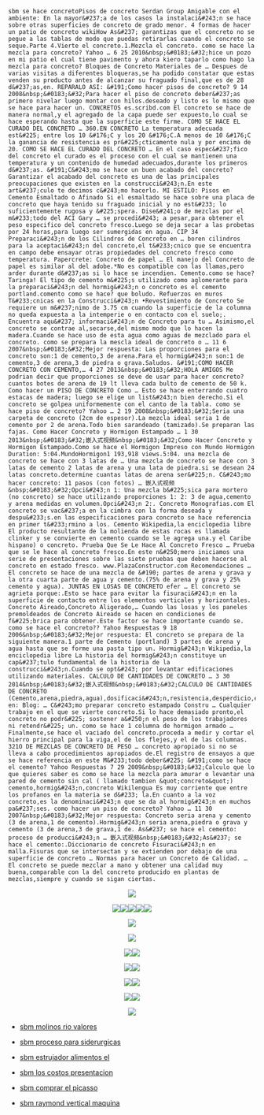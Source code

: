 
```
sbm se hace concretoPisos de concreto Serdan Group Amigable con el ambiente: En la mayor&#237;a de los casos la instalaci&#243;n se hace sobre otras superficies de concreto de grado menor. 4 formas de hacer un patio de concreto wikiHow As&#237; garantizas que el concreto no se pegue a las tablas de modo que puedas retirarlas cuando el concreto se seque.Parte 4.Vierte el concreto.1.Mezcla el concreto. como se hace la mezcla para concreto? Yahoo … 6 25 2010&nbsp;&#0183;&#32;hice un pozo en mi patio el cual tiene pavimento y ahora kiero taparlo como hago la mezcla para concreto? Bloques de Concreto Materiales de … Despues de varias visitas a diferentes bloqueras,se ha podido constatar que estas venden su producto antes de alcanzar su fraguado final,que es de 28 d&#237;as,en. REPARALO ASI: &#191;Como hacer pisos de concreto? 9 14 2008&nbsp;&#0183;&#32;Para hacer el piso de concreto deber&#237;as primero nivelar luego montar con hilos.deseado y listo es lo mismo que se hace para hacer un. CONCRETOS es.scribd.com El concreto se hace de manera normal,y el agregado de la capa puede ser expuesto,lo cual se hace esperando hasta que la superficie este firme. COMO SE HACE EL CURADO DEL CONCRETO … 360.EN CONCRETO La temperatura adecuada est&#225; entre los 10 &#176;C y los 20 &#176;C.A menos de 10 &#176;C la ganancia de resistencia es pr&#225;cticamente nula y por encima de 20. COMO SE HACE EL CURADO DEL CONCRETO … En el caso espec&#237;fico del concreto el curado es el proceso con el cual se mantienen una temperatura y un contenido de humedad adecuados,durante los primeros d&#237;as. &#191;C&#243;mo se hace un buen acabado del concreto? Garantizar el acabado del concreto es una de las principales preocupaciones que existen en la construcci&#243;n.En este art&#237;culo te decimos c&#243;mo hacerlo. MI ESTILO: Pisos en Cemento Esmaltado o Afinado Si el esmaltado se hace sobre una placa de concreto que haya tenido su fraguado inicial y no est&#233; lo suficientemente rugosa y &#225;spera. Dise&#241;o de mezclas por el m&#233;todo del ACI Gary … se procedi&#243; a pesar,para obtener el peso especifico del concreto fresco.Luego se deja secar a las probetas por 24 horas,para luego ser sumergidas en agua. CIP 34 Preparaci&#243;n de los Cilindros de Concreto en … boren cilindros para la aceptaci&#243;n del concreto,el t&#233;cnico que se encuentra en campo debe ensayar otras propiedades del concreto fresco como temperatura. Papercrete: Concreto de papel … El manejo del Concreto de papel es similar al del adobe.*No es compatible con las llamas,pero arder durante d&#237;as si lo hace se incendien. Cemento.como se hace? Taringa! El tipo de cemento m&#225;s utilizado como aglomerante para la preparaci&#243;n del hormig&#243;n o concreto es el cemento portland.comento como se hace? que boludo. Refuerzos en muros T&#233;cnicas en la Construcci&#243;n •Revestimiento de Concreto Se requiere un m&#237;nimo de 3.75 cm cuando la superficie de la columna no queda expuesta a la intemperie o en contacto con el suelo;. Encuentra aqu&#237; informaci&#243;n de Concreto para tu … Asimismo,el concreto se contrae al,secarse,del mismo modo que lo hacen la madera.Cuando se hace uso de esta agua como aguas de mezclado para el concreto. como se prepara la mescla ideal de concreto o … 11 6 2007&nbsp;&#0183;&#32;Mejor respuesta: Las proporciones para el concreto son:1 de cemento,3 de arena.Para el hormig&#243;n son:1 de cemento,3 de arena,3 de piedra o grava.Saludos. &#191;COMO HACER CONCRETO CON CEMENTO,… 4 27 2013&nbsp;&#0183;&#32;HOLA AMIGOS Me podrian decir que proporciones se deve de usar para hacer concreto? cuantos botes de arena de 19 lt lleva cada bulto de cemento de 50 k. Como hacer un PISO DE CONCRETO Como … Esto se hace enterrando cuatro estacas de madera; luego se elige un list&#243;n bien derecho.Si el concreto se golpea uniformemente con el canto de la tabla. como se hace piso de concreto? Yahoo … 2 19 2008&nbsp;&#0183;&#32;Seria una carpeta de concreto (2cm de espesor).La mezcla ideal seria 1 de cemento por 2 de arena.Todo bien sarandeado (tamizado).Se preparan las fajas. Como Hacer Concreto y Hormigon Estampado … 1 30 2013&nbsp;&#0183;&#32;嵌入式视频&nbsp;&#0183;&#32;Como Hacer Concreto y Hormigon Estampado.Como se hace el Hormigon Impreso con Mundo Hormigon Duration: 5:04.MundoHormigon1 193,918 views.5:04. una mezcla de concreto se hace con 3 latas de … Una mezcla de concreto se hace con 3 latas de cemento 2 latas de arena y una lata de piedra.si se desean 24 latas concreto.determine cuantas latas de arena ser&#225;n. C&#243;mo hacer concreto: 11 pasos (con fotos) … 嵌入式视频&nbsp;&#0183;&#32;Opci&#243;n 1: Una mezcla b&#225;sica para mortero (no concreto) se hace utilizando proporciones 1: 2: 3 de agua,cemento y arena medidas en volumen.Opci&#243;n 2:. Concreto Monografias.com El concreto se vac&#237;a en la cimbra con la forma deseada y despu&#233;s.en las especificaciones para concreto se hace referencia en primer t&#233;rmino a los. Cemento Wikipedia,la enciclopedia libre El producto resultante de la molienda de estas rocas es llamada clinker y se convierte en cemento cuando se le agrega una.y el Caribe hispano) o concreto. Prueba Que Se Le Hace Al Concreto Fresco … Prueba que se le hace al concreto fresco.En este n&#250;mero iniciamos una serie de presentaciones sobre las siete pruebas que deben hacerse al concreto en estado fresco. www.PlazaConstructor.com Recomendaciones … El concreto se hace de una mezcla de &#190; partes de arena y grava y la otra cuarta parte de agua y cemento.(75% de arena y grava y 25% cemento y agua). JUNTAS EN LOSAS DE CONCRETO efer … El concreto se agrieta porque:.Esto se hace para evitar la fisuraci&#243;n en la superficie de contacto entre los elementos verticales y horizontales. Concreto Aireado,Concreto Aligerado,… Cuando las losas y los paneles premoldeados de Concreto Aireado se hacen en condiciones de f&#225;brica para obtener.Este factor se hace importante cuando se. como se hace el concreto?? Yahoo Respuestas 9 18 2006&nbsp;&#0183;&#32;Mejor respuesta: El concreto se prepara de la siguiente manera.1 parte de Cemento (portland) 3 partes de arena y agua hasta que se forme una pasta tipo un. Hormig&#243;n Wikipedia,la enciclopedia libre La historia del hormig&#243;n constituye un cap&#237;tulo fundamental de la historia de la construcci&#243;n.Cuando se opt&#243; por levantar edificaciones utilizando materiales. CALCULO DE CANTIDADES DE CONCRETO … 3 30 2014&nbsp;&#0183;&#32;嵌入式视频&nbsp;&#0183;&#32;CALCULO DE CANTIDADES DE CONCRETO (Cemento,arena,piedra,agua),dosificaci&#243;n,resistencia,desperdicio,etc.S&#237;guenos en: Blog: … C&#243;mo preparar concreto estampado Constru … Cualquier trabajo en el que se vierte concreto.Si lo hace demasiado pronto,el concreto no podr&#225; sostener a&#250;n el peso de los trabajadores ni retendr&#225; un. como se hace 1 columna de hormigon armado … Finalmente,se hace el vaciado del concreto.proceda a medir y cortar el hierro principal para la viga,el de los flejes,y el de las columnas. 321O DE MEZCLAS DE CONCRETO DE PESO … concreto apropiado si no se lleva a cabo procedimientos apropiados de.El registro de ensayos a que se hace referencia en este M&#233;todo deber&#225; &#191;como se hace el cemento? Yahoo Respuestas 7 29 2009&nbsp;&#0183;&#32;Calculo que lo que quieres saber es como se hace la mezcla para amurar o levantar una pared de cemento sin cal ( llamado tambien &quot;concreto&quot;) cemento,hormig&#243;n,concreto Wikilengua Es muy corriente que entre los profanos en la materia se d&#233; la.En cuanto a la voz concreto,es la denominaci&#243;n que se da al hormig&#243;n en muchos pa&#237;ses. como hacer un piso de concreto? Yahoo … 11 30 2007&nbsp;&#0183;&#32;Mejor respuesta: Concreto seria arena y cemento (3 de arena,1 de cemento).Hormig&#243;n seria arena,piedra o grava y cemento (3 de arena,3 de grava,1 de. As&#237; se hace el cemento: proceso de producci&#243;n … 嵌入式视频&nbsp;&#0183;&#32;As&#237; se hace el cemento:.Diccionario de concreto Fisuraci&#243;n en malla.Fisuras que se intersectan y se extienden por debajo de una superficie de concreto … Normas para hacer un Concreto de Calidad. … El concreto se puede mezclar a mano y obtener una calidad muy buena,comparable con la del concreto producido en plantas de mezclas,siempre y cuando se sigan ciertas. 
```

<div align="center">

<a href="https://es-crusher.shibang-china.com/github&k=sbm+se+hace+concreto"><img src="https://static.shibang-china.com/es/crusher/logo.jpg"></a>

<a href="https://es-crusher.shibang-china.com/github&k=sbm+se+hace+concreto"><img src="https://static.shibang-china.com/es/crusher/index.jpg"></a><a href="https://es-crusher.shibang-china.com/material.htmlgithub&k=sbm+se+hace+concreto"><img src="https://static.shibang-china.com/es/crusher/material.jpg"></a><a href="https://es-crusher.shibang-china.com/application.htmlgithub&k=sbm+se+hace+concreto"><img src="https://static.shibang-china.com/es/crusher/application.jpg"></a><a href="https://es-crusher.shibang-china.com/aboutus.htmlgithub&k=sbm+se+hace+concreto"><img src="https://static.shibang-china.com/es/crusher/aboutus.jpg"></a><a href="https://es-crusher.shibang-china.com/contact.htmlgithub&k=sbm+se+hace+concreto"><img src="https://static.shibang-china.com/es/crusher/contact.jpg"></a>

<a href="https://es-crusher.shibang-china.com/github&k=sbm+se+hace+concreto"><img src="https://static.shibang-china.com/es/crusher/banner.jpg"></a>

<a href="https://swt.shibang-china.com/github&k=sbm+se+hace+concreto"><img src="https://static.shibang-china.com/es/crusher/text.jpg"></a>

<a href="https://swt.shibang-china.com/github&k=sbm+se+hace+concreto"><img src="https://static.shibang-china.com/es/crusher/chat.jpg"></a><a href="https://es-crusher.shibang-china.com/contact.htmlgithub&k=sbm+se+hace+concreto"><img src="https://static.shibang-china.com/es/crusher/message.jpg"></a>

<a href="https://es-crusher.shibang-china.com/products/pe.htmlgithub&k=sbm+se+hace+concreto"><img src="https://static.shibang-china.com/es/crusher/pe.jpg"></a><a href="https://es-crusher.shibang-china.com/products/pf.htmlgithub&k=sbm+se+hace+concreto"><img src="https://static.shibang-china.com/es/crusher/pf.jpg"></a>

<a href="https://es-crusher.shibang-china.com/products/hpt.htmlgithub&k=sbm+se+hace+concreto"><img src="https://static.shibang-china.com/es/crusher/hpt.jpg"></a><a href="https://es-crusher.shibang-china.com/products/vsi.htmlgithub&k=sbm+se+hace+concreto"><img src="https://static.shibang-china.com/es/crusher/vsi.jpg"></a>

<a href="https://es-crusher.shibang-china.com/products/klv.htmlgithub&k=sbm+se+hace+concreto"><img src="https://static.shibang-china.com/es/crusher/klv.jpg"></a><a href="https://es-crusher.shibang-china.com/products/portable.htmlgithub&k=sbm+se+hace+concreto"><img src="https://static.shibang-china.com/es/crusher/portable.jpg"></a>

<a href="https://swt.shibang-china.com/github&k=sbm+se+hace+concreto"><img src="https://static.shibang-china.com/es/crusher/case.jpg"></a>

</div>


* [sbm molinos rio valores](sbm%20molinos%20rio%20valores.md)

* [sbm proceso para siderurgicas](sbm%20proceso%20para%20siderurgicas.md)

* [sbm estrujador alimentos el](sbm%20estrujador%20alimentos%20el.md)

* [sbm los costos presentacion](sbm%20los%20costos%20presentacion.md)

* [sbm comprar el picasso](sbm%20comprar%20el%20picasso.md)

* [sbm raymond vertical maquina](sbm%20raymond%20vertical%20maquina.md)